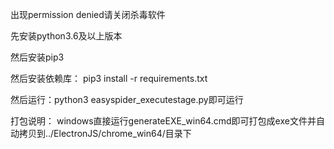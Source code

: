 出现permission denied请关闭杀毒软件

先安装python3.6及以上版本

然后安装pip3

然后安装依赖库： pip3 install -r requirements.txt

然后运行：python3 easyspider_executestage.py即可运行

打包说明： windows直接运行generateEXE_win64.cmd即可打包成exe文件并自动拷贝到../ElectronJS/chrome_win64/目录下